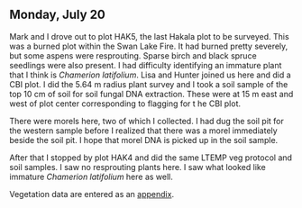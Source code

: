 
## Monday, July 20

<!-- 07:00-16:30 -->

Mark and I drove out to plot HAK5, the last Hakala plot to be surveyed. This was a burned plot within the Swan Lake Fire. It had burned pretty severely, but some aspens were resprouting. Sparse birch and black spruce seedlings were also present. I had difficulty identifying an immature plant that I think is *Chamerion latifolium*. Lisa and Hunter joined us here and did a CBI plot. I did the 5.64 m radius plant survey and I took a soil sample of the top 10 cm of soil for soil fungal DNA extraction. These were at 15 m east and west of plot center corresponding to flagging for t he CBI plot.

There were morels here, two of which I collected. I had dug the soil pit for the western sample before I realized that there was a morel immediately beside the soil pit. I hope that morel DNA is picked up in the soil sample.

After that I stopped by plot HAK4 and did the same LTEMP veg protocol and soil samples. I saw no resprouting plants here. I saw what looked like immature *Chamerion latifolium* here as well.

Vegetation data are entered as an [appendix](#vegetation-data-from-5.64-m-circular-plots).
